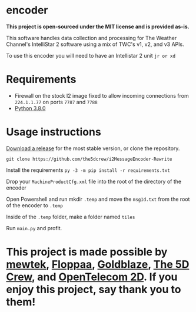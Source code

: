 # encoder
**This project is open-sourced under the MIT license and is provided as-is.**

This software handles data collection and processing for The Weather Channel's IntelliStar 2 software using a mix of TWC's v1, v2, and v3 APIs. 

To use this encoder you will need to have an Intellistar 2 unit ``jr or xd``

# Requirements
* Firewall on the stock I2 image fixed to allow incoming connections from ``224.1.1.77`` on ports ``7787`` and ``7788``
* [Python 3.8.0](https://www.python.org/downloads/release/python-380/)

# Usage instructions
[Download a release](https://github.com/the5dcrew/i2MessageEncoder-Rewrite/releases) for the most stable version, or clone the repository.

``git clone https://github.com/the5dcrew/i2MessageEncoder-Rewrite``

Install the requirements ``py -3 -m pip install -r requirements.txt``

Drop your ``MachineProductCfg.xml`` file into the root of the directory of the encoder

Open Powershell and run mkdir ``.temp`` and move the ``msgId.txt`` from the root of the encoder to ``.temp``

Inside of the ``.temp`` folder, make a folder named ``tiles``

Run ``main.py`` and profit.

# This project is made possible by [mewtek](https://github.com/mewtek), [Floppaa](https://github.com/Floppa-2), [Goldblaze](https://github.com/buffbears), [The 5D Crew](https://github.com/the5dcrew), and [OpenTelecom 2D](https://github.com/OpenTelecom2D). If you enjoy this project, say thank you to them!
